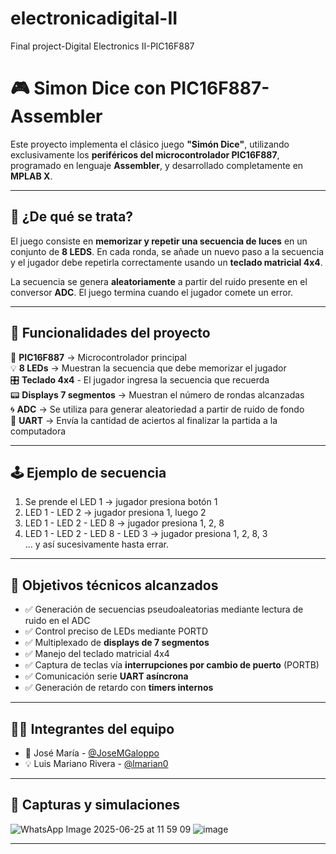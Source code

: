 # electronicadigital-II
Final project-Digital Electronics II-PIC16F887

# 🎮 Simon Dice con PIC16F887-Assembler

Este proyecto implementa el clásico juego **"Simón Dice"**, utilizando exclusivamente los **periféricos del microcontrolador PIC16F887**, programado en lenguaje **Assembler**, y desarrollado completamente en **MPLAB X**.

---

## 🧠 ¿De qué se trata?

El juego consiste en **memorizar y repetir una secuencia de luces** en un conjunto de **8 LEDS**. En cada ronda, se añade un nuevo paso a la secuencia y el jugador debe repetirla correctamente usando un **teclado matricial 4x4**.

La secuencia se genera **aleatoriamente** a partir del ruido presente en el conversor **ADC**. El juego termina cuando el jugador comete un error.

---

## 🔧 Funcionalidades del proyecto

🔌 **PIC16F887** → Microcontrolador principal                                              
💡 **8 LEDs** → Muestran la secuencia que debe memorizar el jugador                    
🎛  **Teclado 4x4** - El jugador ingresa la secuencia que recuerda                           
📟 **Displays 7 segmentos** → Muestran el número de rondas alcanzadas                           
🌀 **ADC** → Se utiliza para generar aleatoriedad a partir de ruido de fondo   
📡 **UART** → Envía la cantidad de aciertos al finalizar la partida a la computadora 

---

## 🕹️ Ejemplo de secuencia

1. Se prende el LED 1 → jugador presiona botón 1  
2. LED 1 - LED 2 → jugador presiona 1, luego 2  
3. LED 1 - LED 2 - LED 8 → jugador presiona 1, 2, 8  
4. LED 1 - LED 2 - LED 8 - LED 3 → jugador presiona 1, 2, 8, 3  
... y así sucesivamente hasta errar.

---

## 🎯 Objetivos técnicos alcanzados

- ✅ Generación de secuencias pseudoaleatorias mediante lectura de ruido en el ADC
- ✅ Control preciso de LEDs mediante PORTD
- ✅ Multiplexado de **displays de 7 segmentos**
- ✅ Manejo del teclado matricial 4x4
- ✅ Captura de teclas vía **interrupciones por cambio de puerto** (PORTB)
- ✅ Comunicación serie **UART asíncrona**
- ✅ Generación de retardo con **timers internos**

---

## 🧑‍💻 Integrantes del equipo

- 🧠 José María - [@JoseMGaloppo](https://github.com/JoseMGaloppo)
- 💡 Luis Mariano Rivera - [@lmarian0](https://github.com/lmarian0)

---

## 🧪 Capturas y simulaciones

![WhatsApp Image 2025-06-25 at 11 59 09](https://github.com/user-attachments/assets/1e34ecae-ece0-4be2-9a79-656499367f37)
![image](https://github.com/user-attachments/assets/0e629603-3c60-4686-bb58-66da12386541)

---


